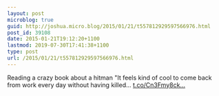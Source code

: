 ```yaml
---
layout: post
microblog: true
guid: http://joshua.micro.blog/2015/01/21/t557812929597566976.html
post_id: 39108
date: 2015-01-21T19:12:20+1100
lastmod: 2019-07-30T17:41:38+1100
type: post
url: /2015/01/21/t557812929597566976.html
---
```

Reading a crazy book about a hitman "It feels kind of cool to come back from work every day without having killed... [t.co/Cn3Fmy8ck...](http://t.co/Cn3Fmy8ckA)

